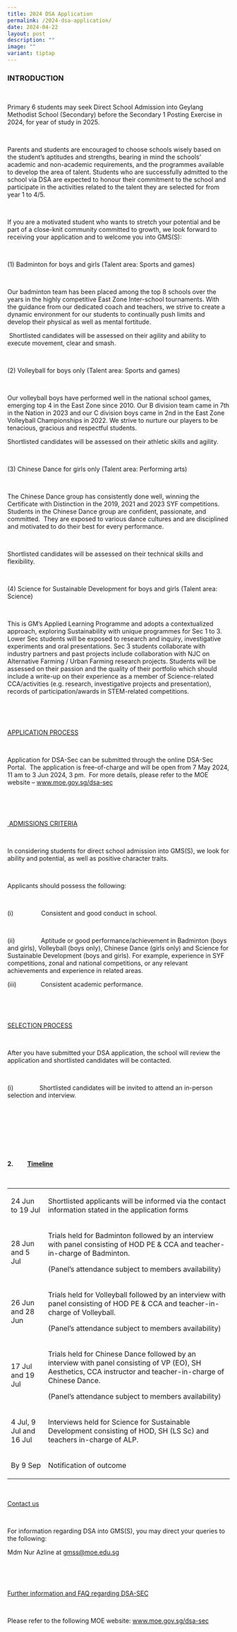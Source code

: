 ```yaml
---
title: 2024 DSA Application
permalink: /2024-dsa-application/
date: 2024-04-22
layout: post
description: ""
image: ""
variant: tiptap
---
```

<h3><strong>INTRODUCTION</strong></h3>
<p>&nbsp;</p>
<p>Primary 6 students may seek Direct School Admission into Geylang Methodist
School (Secondary) before the Secondary 1 Posting Exercise in 2024, for
year of study in 2025.</p>
<p>&nbsp;</p>
<p>Parents and students are encouraged to choose schools wisely based on
the student’s aptitudes and strengths, bearing in mind the schools’ academic
and non-academic requirements, and the programmes available to develop
the area of talent. Students who are successfully admitted to the school
via DSA are expected to honour their commitment to the school and participate
in the activities related to the talent they are selected for from year
1 to 4/5.</p>
<p>&nbsp;</p>
<p>If you are a motivated student who wants to stretch your potential and
be part of a close-knit community committed to growth, we look forward
to receiving your application and to welcome you into GMS(S):</p>
<p>&nbsp;</p>
<p>(1) Badminton for boys and girls (Talent area: Sports and games)</p>
<p>&nbsp;</p>
<p>Our badminton team has been placed among the top 8 schools over the years
in the highly competitive East Zone Inter-school tournaments. With the
guidance from our dedicated coach and teachers, we strive to create a dynamic
environment for our students to continually push limits and develop their
physical as well as mental fortitude.</p>
<p>&nbsp;Shortlisted candidates will be assessed on their agility and ability
to execute movement, clear and smash.</p>
<p>&nbsp;</p>
<p>(2) Volleyball for boys only (Talent area: Sports and games)</p>
<p>&nbsp;</p>
<p>Our volleyball boys have performed well in the national school games,
emerging top 4 in the East Zone since 2010. Our B division team came in
7th in the Nation in 2023 and our C division boys came in 2nd in the East
Zone Volleyball Championships in 2022. We strive to nurture our players
to be tenacious, gracious and respectful students.</p>
<p>Shortlisted candidates will be assessed on their athletic skills and agility.</p>
<p>&nbsp;</p>
<p>(3) Chinese Dance for girls only (Talent area: Performing arts)</p>
<p>&nbsp;</p>
<p>The Chinese Dance group has consistently done well, winning the Certificate
with Distinction in the 2019, 2021 and 2023 SYF competitions. Students
in the Chinese Dance group are confident, passionate, and committed.&nbsp;
They are exposed to various dance cultures and are disciplined and motivated
to do their best for every performance.</p>
<p>&nbsp;</p>
<p>Shortlisted candidates will be assessed on their technical skills and
flexibility.</p>
<p>&nbsp;</p>
<p>(4) Science for Sustainable Development for boys and girls (Talent area:
Science)</p>
<p>&nbsp;</p>
<p>This is GM’s Applied Learning Programme and adopts a contextualized approach,
exploring Sustainability with unique programmes for Sec 1 to 3. Lower Sec
students will be exposed to research and inquiry, investigative experiments
and oral presentations. Sec 3 students collaborate with industry partners
and past projects include collaboration with NJC on Alternative Farming
/ Urban Farming research projects. Students will be assessed on their passion
and the quality of their portfolio which should include a write-up on their
experience as a member of Science-related CCA/activities (e.g. research,
investigative projects and presentation), records of participation/awards
in STEM-related competitions.</p>
<p>&nbsp;</p>
<p>&nbsp;</p>
<p><u>APPLICATION PROCESS</u>
</p>
<p>&nbsp;</p>
<p>Application for DSA-Sec can be submitted through the online DSA-Sec Portal.&nbsp;
The application is free-of-charge and will be open from 7 May 2024, 11
am to 3 Jun 2024, 3 pm.&nbsp; For more details, please refer to the MOE
website – <a href="www.moe.gov.sg/dsa-sec" rel="noopener noreferrer nofollow" target="_blank">www.moe.gov.sg/dsa-sec</a>
</p>
<p>&nbsp;</p>
<p>&nbsp;</p>
<p><u>&nbsp;ADMISSIONS CRITERIA</u>
</p>
<p>&nbsp;</p>
<p>In considering students for direct school admission into GMS(S), we look
for ability and potential, as well as positive character traits.</p>
<p>&nbsp;</p>
<p>Applicants should possess the following:</p>
<p>&nbsp;</p>
<p>(i)&nbsp; &nbsp; &nbsp; &nbsp; &nbsp; &nbsp; &nbsp; &nbsp; Consistent
and good conduct in school.</p>
<p>&nbsp;</p>
<p>(ii)&nbsp; &nbsp; &nbsp; &nbsp;&nbsp;&nbsp;&nbsp;&nbsp;&nbsp;&nbsp;&nbsp;
Aptitude or good performance/achievement in Badminton (boys and girls),
Volleyball (boys only), Chinese Dance (girls only) and Science for Sustainable
Development (boys and girls). For example, experience in SYF competitions,
zonal and national competitions, or any relevant achievements and experience
in related areas.</p>
<p>(iii)&nbsp; &nbsp; &nbsp; &nbsp; &nbsp; &nbsp; &nbsp; Consistent academic
performance.</p>
<p>&nbsp;</p>
<p>&nbsp;</p>
<p><u>SELECTION PROCESS</u>
</p>
<p>&nbsp;</p>
<p>After you have submitted your DSA application, the school will review
the application and shortlisted candidates will be contacted.</p>
<p>&nbsp;</p>
<p>(i)&nbsp;&nbsp;&nbsp;&nbsp;&nbsp;&nbsp;&nbsp;&nbsp;&nbsp;&nbsp;&nbsp;&nbsp;&nbsp;&nbsp;
Shortlisted candidates will be invited to attend an in-person selection
and interview.</p>
<p>&nbsp;</p>
<p>&nbsp;</p>
<p>&nbsp;</p>
<p>&nbsp;</p>
<p><strong>2.</strong>&nbsp; &nbsp; &nbsp; &nbsp; <strong><u>Timeline</u></strong>
</p>
<p>&nbsp;</p>
<table style="minWidth: 50px">
<colgroup>
<col>
<col>
</colgroup>
<tbody>
<tr>
<td rowspan="1" colspan="1">
<p>24 Jun to 19 Jul</p>
</td>
<td rowspan="1" colspan="1">
<p>Shortlisted applicants will be informed via the contact information stated
in the application forms</p>
</td>
</tr>
<tr>
<td rowspan="1" colspan="1">
<p>28 Jun and 5 Jul</p>
</td>
<td rowspan="1" colspan="1">
<p>Trials held for Badminton followed by an interview with panel consisting
of HOD PE &amp; CCA and teacher-in-charge of Badminton.</p>
<p>(Panel’s attendance subject to members availability)</p>
</td>
</tr>
<tr>
<td rowspan="1" colspan="1">
<p>26 Jun and 28 Jun</p>
</td>
<td rowspan="1" colspan="1">
<p>Trials held for Volleyball followed by an interview with panel consisting
of HOD PE &amp; CCA and teacher-in-charge of Volleyball.</p>
<p>(Panel’s attendance subject to members availability)</p>
</td>
</tr>
<tr>
<td rowspan="1" colspan="1">
<p>17 Jul and 19 Jul</p>
</td>
<td rowspan="1" colspan="1">
<p>Trials held for Chinese Dance followed by an interview with panel consisting
of VP (EO), SH Aesthetics, CCA instructor and teacher-in-charge of Chinese
Dance.</p>
<p>(Panel’s attendance subject to members availability)</p>
</td>
</tr>
<tr>
<td rowspan="1" colspan="1">
<p>4 Jul, 9 Jul and 16 Jul&nbsp;</p>
</td>
<td rowspan="1" colspan="1">
<p>Interviews held for Science for Sustainable Development consisting of
HOD, SH (LS Sc) and teachers in-charge of ALP.&nbsp;</p>
</td>
</tr>
<tr>
<td rowspan="1" colspan="1">
<p>By 9 Sep</p>
</td>
<td rowspan="1" colspan="1">
<p>Notification of outcome</p>
</td>
</tr>
</tbody>
</table>
<p>&nbsp;</p>
<p><u>Contact us</u>
</p>
<p>&nbsp;</p>
<p>For information regarding DSA into GMS(S), you may direct your queries
to the following:</p>
<p>Mdm Nur Azline at <a href="gmss@moe.edu.sg" rel="noopener noreferrer nofollow" target="_blank">gmss@moe.edu.sg</a>
</p>
<p>&nbsp;</p>
<p>&nbsp;</p>
<p><u>Further information and FAQ regarding DSA-SEC</u>
</p>
<p>&nbsp;</p>
<p>Please refer to the following MOE website: <a href="www.moe.gov.sg/dsa-sec" rel="noopener noreferrer nofollow" target="_blank">www.moe.gov.sg/dsa-sec</a>
</p>
<p>&nbsp;</p>
<p>&nbsp;</p>
<p>&nbsp;</p>
